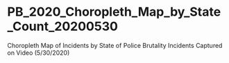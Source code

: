 # PB_2020_Choropleth_Map_by_State_Count_20200530
 Choropleth Map of Incidents by State of Police Brutality Incidents Captured on Video (5/30/2020)
